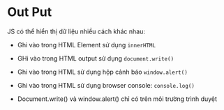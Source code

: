 # Out Put 

JS có thể hiển thị dữ liệu nhiều cách khác nhau:
- Ghi vào trong HTML Element sử dụng `innerHTML`
- GHi vào trong HTML output sử dụng `document.write()`
- Ghi vào trong HTML sử dụng hộp cảnh báo `window.alert()`
- Ghi vào trong HTML sử dụng browser console: `console.log()`

- Document.write() và window.alert() chỉ có trên môi trường trình duyệt 


























































